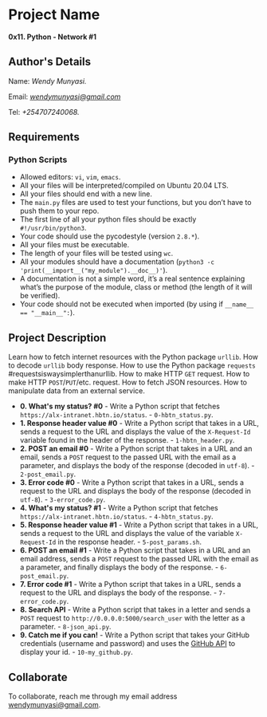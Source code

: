 # Project Name
**0x11. Python - Network #1**

## Author's Details
Name: *Wendy Munyasi.*

Email: *wendymunyasi@gmail.com*

Tel: *+254707240068.*

##  Requirements

### Python Scripts
*   Allowed editors: `vi`, `vim`, `emacs`.
*   All your files will be interpreted/compiled on Ubuntu 20.04 LTS.
*   All your files should end with a new line.
*   The `main.py` files are used to test your functions, but you don’t have to push them to your repo.
*   The first line of all your python files should be exactly `#!/usr/bin/python3`.
*   Your code should use the pycodestyle (version `2.8.*`).
*   All your files must be executable.
*   The length of your files will be tested using `wc`.
*   All your modules should have a documentation (`python3 -c 'print(__import__("my_module").__doc__)'`).
*   A documentation is not a simple word, it’s a real sentence explaining what’s the purpose of the module, class or method (the length of it will be verified).
*   Your code should not be executed when imported (by using if `__name__ == "__main__":`).


## Project Description
Learn how to fetch internet resources with the Python package `urllib`.
How to decode `urllib` body response.
How to use the Python package `requests` #requestsiswaysimplerthanurllib.
How to make HTTP `GET` request.
How to make HTTP `POST`/`PUT`/etc. request.
How to fetch JSON resources.
How to manipulate data from an external service.


* **0. What's my status? #0** - Write a Python script that fetches `https://alx-intranet.hbtn.io/status`. - `0-hbtn_status.py`.
* **1. Response header value #0** - Write a Python script that takes in a URL, sends a request to the URL and displays the value of the `X-Request-Id` variable found in the header of the response. - `1-hbtn_header.py`.
* **2. POST an email #0** - Write a Python script that takes in a URL and an email, sends a `POST` request to the passed URL with the email as a parameter, and displays the body of the response (decoded in `utf-8`). - `2-post_email.py`.
* **3. Error code #0** - Write a Python script that takes in a URL, sends a request to the URL and displays the body of the response (decoded in `utf-8`). - `3-error_code.py`.
* **4. What's my status? #1** - Write a Python script that fetches `https://alx-intranet.hbtn.io/status`. - `4-hbtn_status.py`.
* **5. Response header value #1** - Write a Python script that takes in a URL, sends a request to the URL and displays the value of the variable `X-Request-Id` in the response header. - `5-post_params.sh`.
* **6. POST an email #1** - Write a Python script that takes in a URL and an email address, sends a `POST` request to the passed URL with the email as a parameter, and finally displays the body of the response. - `6-post_email.py`.
* **7. Error code #1** - Write a Python script that takes in a URL, sends a request to the URL and displays the body of the response. - `7-error_code.py`.
* **8. Search API** - Write a Python script that takes in a letter and sends a `POST` request to `http://0.0.0.0:5000/search_user` with the letter as a parameter. - `8-json_api.py`.
* **9. Catch me if you can!** - Write a Python script that takes your GitHub credentials (username and password) and uses the [GitHub API](https://docs.github.com/en/rest/users?apiVersion=2022-11-28) to display your id. - `10-my_github.py`.


## Collaborate

To collaborate, reach me through my email address wendymunyasi@gmail.com.